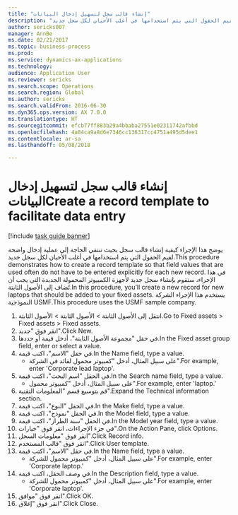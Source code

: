 ```yaml
--- 
title: "إنشاء قالب سجل لتسهيل إدخال البيانات"
description: "يوضح هذا الإجراء كيفية إنشاء قالب سجل بحيث تنتفي الحاجة إلى عملية إدخال واضحة لقيم الحقول التي يتم استخدامها في أغلب الأحيان لكل سجل جديد."
author: sericks007
manager: AnnBe
ms.date: 02/21/2017
ms.topic: business-process
ms.prod: 
ms.service: dynamics-ax-applications
ms.technology: 
audience: Application User
ms.reviewer: sericks
ms.search.scope: Operations
ms.search.region: Global
ms.author: sericks
ms.search.validFrom: 2016-06-30
ms.dyn365.ops.version: AX 7.0.0
ms.translationtype: HT
ms.sourcegitcommit: efcb77ff883b29a4bbaba27551e02311742afbbd
ms.openlocfilehash: 4a84ca9a8d6e7346cc136317cc4751a495d5dee1
ms.contentlocale: ar-sa
ms.lasthandoff: 05/08/2018

---
```

# <a name="create-a-record-template-to-facilitate-data-entry"></a><span data-ttu-id="c8b7d-103">إنشاء قالب سجل لتسهيل إدخال البيانات</span><span class="sxs-lookup"><span data-stu-id="c8b7d-103">Create a record template to facilitate data entry</span></span>

[!include [task guide banner](../../includes/task-guide-banner.md)]

<span data-ttu-id="c8b7d-104">يوضح هذا الإجراء كيفية إنشاء قالب سجل بحيث تنتفي الحاجة إلى عملية إدخال واضحة لقيم الحقول التي يتم استخدامها في أغلب الأحيان لكل سجل جديد.</span><span class="sxs-lookup"><span data-stu-id="c8b7d-104">This procedure demonstrates how to create a record template so that field values that are used often do not have to be entered explicitly for each new record.</span></span> <span data-ttu-id="c8b7d-105">في هذا الإجراء، ستقوم بإنشاء سجل جديد لأجهزة الكمبيوتر المحمولة الجديدة التي يجب أن تُضاف إلى الأصول الثابتة.</span><span class="sxs-lookup"><span data-stu-id="c8b7d-105">In this procedure, you’ll create a new record for new laptops that should be added to your fixed assets.</span></span> <span data-ttu-id="c8b7d-106">يستخدم هذا الإجراء الشركة النموذجية USMF.</span><span class="sxs-lookup"><span data-stu-id="c8b7d-106">This procedure uses the USMF sample company.</span></span>

1. <span data-ttu-id="c8b7d-107">انتقل إلى الأصول الثابتة > الأصول الثابتة > الأصول الثابتة.</span><span class="sxs-lookup"><span data-stu-id="c8b7d-107">Go to Fixed assets > Fixed assets > Fixed assets.</span></span>
2. <span data-ttu-id="c8b7d-108">انقر فوق "جديد".</span><span class="sxs-lookup"><span data-stu-id="c8b7d-108">Click New.</span></span>
3. <span data-ttu-id="c8b7d-109">في حقل "مجموعة الأصول الثابتة"، أدخل قيمة أو حددها.</span><span class="sxs-lookup"><span data-stu-id="c8b7d-109">In the Fixed asset group field, enter or select a value.</span></span>
4. <span data-ttu-id="c8b7d-110">في حقل "الاسم"، اكتب قيمة.</span><span class="sxs-lookup"><span data-stu-id="c8b7d-110">In the Name field, type a value.</span></span>
    * <span data-ttu-id="c8b7d-111">على سبيل المثال، أدخل "كمبيوتر محمول لقائد في الشركة".</span><span class="sxs-lookup"><span data-stu-id="c8b7d-111">For example, enter 'Corporate lead laptop'.</span></span>  
5. <span data-ttu-id="c8b7d-112">في الحقل "اسم البحث‬"، اكتب قيمة.</span><span class="sxs-lookup"><span data-stu-id="c8b7d-112">In the Search name field, type a value.</span></span>
    * <span data-ttu-id="c8b7d-113">على سبيل المثال، أدخل "كمبيوتر محمول".</span><span class="sxs-lookup"><span data-stu-id="c8b7d-113">For example, enter 'laptop.'</span></span>  
6. <span data-ttu-id="c8b7d-114">قم بتوسيع قسم "المعلومات التقنية".</span><span class="sxs-lookup"><span data-stu-id="c8b7d-114">Expand the Technical information section.</span></span>
7. <span data-ttu-id="c8b7d-115">في الحقل "النوع‬"، اكتب قيمة.</span><span class="sxs-lookup"><span data-stu-id="c8b7d-115">In the Make field, type a value.</span></span>
8. <span data-ttu-id="c8b7d-116">في الحقل "نموذج"، اكتب قيمة.</span><span class="sxs-lookup"><span data-stu-id="c8b7d-116">In the Model field, type a value.</span></span>
9. <span data-ttu-id="c8b7d-117">في الحقل "سنة الطراز‬"، اكتب قيمة.</span><span class="sxs-lookup"><span data-stu-id="c8b7d-117">In the Model year field, type a value.</span></span>
10. <span data-ttu-id="c8b7d-118">في جزء الإجراءات، انقر فوق "خيارات".</span><span class="sxs-lookup"><span data-stu-id="c8b7d-118">On the Action Pane, click Options.</span></span>
11. <span data-ttu-id="c8b7d-119">انقر فوق "معلومات السجل".</span><span class="sxs-lookup"><span data-stu-id="c8b7d-119">Click Record info.</span></span>
12. <span data-ttu-id="c8b7d-120">انقر فوق "قالب المستخدم".</span><span class="sxs-lookup"><span data-stu-id="c8b7d-120">Click User template.</span></span>
13. <span data-ttu-id="c8b7d-121">في حقل "الاسم"، اكتب قيمة.</span><span class="sxs-lookup"><span data-stu-id="c8b7d-121">In the Name field, type a value.</span></span>
    * <span data-ttu-id="c8b7d-122">على سبيل المثال، أدخل "كمبيوتر محمول للشركة".</span><span class="sxs-lookup"><span data-stu-id="c8b7d-122">For example, enter 'Corporate laptop.'</span></span>  
14. <span data-ttu-id="c8b7d-123">في وصف الحقل، اكتب قيمة.</span><span class="sxs-lookup"><span data-stu-id="c8b7d-123">In the Description field, type a value.</span></span>
    * <span data-ttu-id="c8b7d-124">على سبيل المثال، أدخل "كمبيوتر محمول للشركة".</span><span class="sxs-lookup"><span data-stu-id="c8b7d-124">For example, enter 'Corporate laptop'.</span></span>  
15. <span data-ttu-id="c8b7d-125">انقر فوق "موافق".</span><span class="sxs-lookup"><span data-stu-id="c8b7d-125">Click OK.</span></span>
16. <span data-ttu-id="c8b7d-126">انقر فوق "إغلاق".</span><span class="sxs-lookup"><span data-stu-id="c8b7d-126">Click Close.</span></span>


